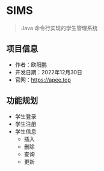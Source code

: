 # SIMS

> Java 命令行实现的学生管理系统

## 项目信息

- 作者：欧阳鹏
- 开发日期：2022年12月30日
- 官网：https://apee.top

## 功能规划

- 学生登录
- 学生注册
- 学生信息
  - 插入
  - 删除
  - 查询
  - 更新